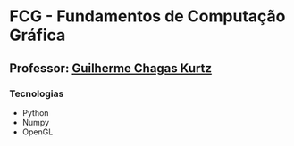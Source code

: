 # FCG - Fundamentos de Computação Gráfica

## Professor: [Guilherme Chagas Kurtz](https://www.linkedin.com/in/guilhermechagaskurtz/)

### Tecnologias

* Python
* Numpy
* OpenGL
